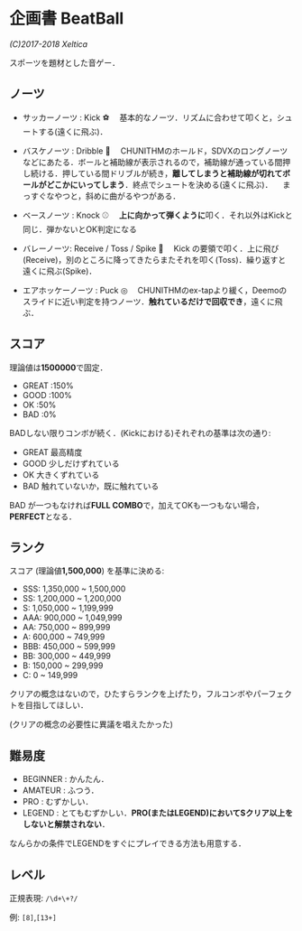 企画書 BeatBall
==================
_(C)2017-2018 Xeltica_


スポーツを題材とした音ゲー．

ノーツ
------

- サッカーノーツ : Kick ⚽
　基本的なノーツ．リズムに合わせて叩くと，シュートする(遠くに飛ぶ)．

- バスケノーツ : Dribble 🏀
　CHUNITHMのホールド，SDVXのロングノーツなどにあたる．ボールと補助線が表示されるので，補助線が通っている間押し続ける．押している間ドリブルが続き，**離してしまうと補助線が切れてボールがどこかにいってしまう**．終点でシュートを決める(遠くに飛ぶ)．
　まっすぐなやつと，斜めに曲がるやつがある．

- ベースノーツ : Knock ⚾
　**上に向かって弾くように**叩く．それ以外はKickと同じ．弾かないとOK判定になる

- バレーノーツ: Receive / Toss / Spike  🏐
　Kick の要領で叩く．上に飛び(Receive)，別のところに降ってきたらまたそれを叩く(Toss)．繰り返すと遠くに飛ぶ(Spike)．

- エアホッケーノーツ : Puck ◎
　CHUNITHMのex-tapより緩く，Deemoのスライドに近い判定を持つノーツ．**触れているだけで回収でき**，遠くに飛ぶ．

スコア
----------

理論値は**1500000**で固定．

- GREAT :150%
- GOOD :100%
- OK :50%
- BAD :0%

BADしない限りコンボが続く．(Kickにおける)それぞれの基準は次の通り:

- GREAT 最高精度
- GOOD 少しだけずれている
- OK 大きくずれている
- BAD 触れていないか，既に触れている

BAD が一つもなければ**FULL COMBO**で，加えてOKも一つもない場合，**PERFECT**となる．

ランク
----------
スコア (理論値**1,500,000**) を基準に決める:

- SSS: 1,350,000 ~ 1,500,000 
- SS: 1,200,000 ~ 1,200,000
- S:  1,050,000 ~ 1,199,999
- AAA: 900,000 ~ 1,049,999
- AA: 750,000 ~ 899,999
- A: 600,000 ~ 749,999
- BBB: 450,000 ~ 599,999
- BB: 300,000 ~ 449,999
- B: 150,000 ~ 299,999
- C: 0 ~ 149,999

クリアの概念はないので，ひたすらランクを上げたり，フルコンボやパーフェクトを目指してほしい．

(クリアの概念の必要性に異議を唱えたかった)

難易度
-----------
- BEGINNER : かんたん．
- AMATEUR : ふつう．
- PRO : むずかしい．
- LEGEND : とてもむずかしい．**PRO(またはLEGEND)においてSクリア以上をしないと解禁されない**．

なんらかの条件でLEGENDをすぐにプレイできる方法も用意する．

レベル
-----------
正規表現: `/\d+\+?/`

例: `[8]`,`[13+]`